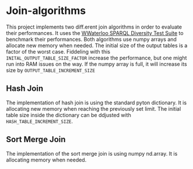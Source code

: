 # Join-algorithms

This project implements two diff.erent join algorithms in order to evaluate their performances.
It uses the [WWaterloo SPARQL Diversity Test Suite](https://dsg.uwaterloo.ca/watdiv/) to benchmark their performances.
Both algorithms use numpy arrays and allocate new memory when needed. The initial size of the output tables
is a factor of the worst case. Fiddeling with this `INITAL_OUTPUT_TABLE_SIZE_FACTOR` increase the performance, but one might run 
into RAM issues on the way.
If the numpy array is full, it will increase its size by `OUTPUT_TABLE_INCREMENT_SIZE`

## Hash Join

The implementation of hash join is using the standard pyton dictionary. It is allocating new memory when reaching the previously set limit.
The initial table size inside the dictionary can be ddjusted with `HASH_TABLE_INCREMENT_SIZE`.


## Sort Merge Join

The implementation of the sort merge join is using numpy nd.array. It is allocating memory when needed.
